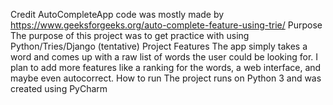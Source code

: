 Credit
    AutoCompleteApp code was mostly made by https://www.geeksforgeeks.org/auto-complete-feature-using-trie/
Purpose
    The purpose of this project was to get practice with using Python/Tries/Django (tentative)
Project Features
    The app simply takes a word and comes up with a raw list of words the user could be looking for. 
    I plan to add more features like a ranking for the words, a web interface, and maybe even autocorrect.
How to run
    The project runs on Python 3 and was created using PyCharm
